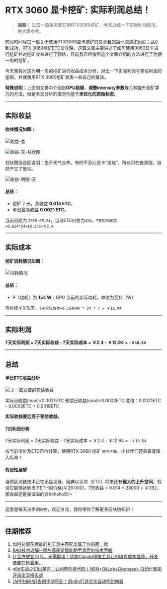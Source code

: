 # RTX 3060 显卡挖矿: 实际利润总结！

> **摘要：** 过去一周每天都在用RTX3060挖矿，今天总结一下实际利润情况，供大家参考。

前段时间写过一篇关于使用RTX3060显卡挖矿的文章[我的第一次挖矿历程：从0到成功，RTX 3060挖矿ETC全攻略](https://mp.weixin.qq.com/s/8KYbWaQuzJYMZDbnVujlfA)，这篇文章主要讲述了如何使用3060显卡进行挖矿并对挖矿收益进行了预估，目前我已经按照这个文章介绍的方法进行了为期一周的挖矿。

今天我将对这为期一周的挖矿进行收益成本分析，对比一下实际利润与预估利润的差距，并就使用RTX 3060挖矿发表一些自己的看法。

**特殊说明**：上面的文章中介绍到**GPU超频**、**调整intensity参数**等几种提升挖矿算力的方法，但是本文分析的情况均基于**未优化的原始状态**。

---

## 实际收益

#### 收益情况如图：

![收益-总](https://hubawechat.oss-cn-hangzhou.aliyuncs.com/1755997954105-119fe75e-92cf-4f8a-8ad4-6d24863b94dc.png)

![收益-天-柱状图](https://hubawechat.oss-cn-hangzhou.aliyuncs.com/1755997975673-71b52eb9-6b15-4833-9c12-a929ae7aa5cf.png)

柱状图低谷区说明：由于天气炎热，有时不忍心显卡“发烧”，所以只在夜里挖，自然产生了低谷。

![收益-明细-天](https://hubawechat.oss-cn-hangzhou.aliyuncs.com/1755998015466-2434e23c-a348-4ef7-a9ba-1e9f34093ddc.png)

#### 总结：

- 挖矿 7 天，总收益 **0.014 ETC**。
- 单日最高收益 **0.0021 ETC**。

当前日期为 `2025-08-24`，当日ETC价格为`$24`。`7天实际收益=0.014*24=$0.336≈￥2.4`

---

## 实际成本

#### 挖矿消耗情况如图：

![消耗情况](https://hubawechat.oss-cn-hangzhou.aliyuncs.com/1755998571766-b4967157-f3d5-4c31-8bd9-27b9af3a62ca.gif)

#### 总结：

- P（功耗）为 **154 W**：GPU 当前的实际功耗，单位为瓦特（W）

电价按￥0.5/天，`7天实际成本=0.154KWh * 24 * 7 ≈ ￥12.94`

---

## 实际利润

**7天实际利润 = 7天实际收益 - 7天实际成本 = ￥2.4 - ￥12.94 = `-￥10.54`**

---

## 总结

#### 单日ETC收益分析

![上一篇文章的预估收益](https://hubawechat.oss-cn-hangzhou.aliyuncs.com/1756001954880-b343b46a-538c-4fd6-badd-c3ae648372db.png)

实际日收益(max)=0.0021ETC
预估日收益(max)=0.0002ETC
差值：0.0021ETC - 0.0002ETC = 0.0019ETC

**实际收益要远高于预估收益。**

#### 7日利润分析

7天实际利润 = 7天实际收益 - 7天实际成本 = ￥2.4 - ￥12.94 = `-￥10.54`

按当前电价及ETC币价计算，使用RTX 3060 挖矿 `稳亏不赚`，小伙伴们还需要谨慎入坑😅！

#### 假设性展望

当前区块链技术正在迅猛发展，经典以太坊（ETC）将来还有**很大的上升空间**。假设它能够达到当下ETH的价格(￥28 000)，7天收益 = 0.014 * 28000 = ￥392，那收益还是美滋滋的合hahaha😊!~

---

这里是每天进步的`胡巴`，欢迎关注，我将带你了解更多区块链知识！

---

## 往期推荐

1. [如何从眼花缭乱的AI工具中匹配出属于你的那一款](https://mp.weixin.qq.com/s/vPld-pgBc8BQeN2_9PHq3A)
2. [RAG技术详解--那些高质量智能助手背后的技术手段](https://mp.weixin.qq.com/s/kczEKTuHLSn8AzEEFxUVqA)
3. [比官方便宜72%，无需翻墙！这款Claude镜像工具让AI编程成本直降，开发者都在抢着用。](https://mp.weixin.qq.com/s/RIljqL4Y9X2Q7dvJJybREQ)
4. [n8n实战之初出茅庐：让AI帮你审代码！N8N+GitLab+Deepseek 自动化智能评审全流程实战](https://mp.weixin.qq.com/s/mNlnqExtW6pKPTJMCEA01A)
5. [[APP扫码版]告别手动签到！用n8n打造京东自动签到神器](https://mp.weixin.qq.com/s/qc-17vTWclmyJjSnRBUK_Q)
